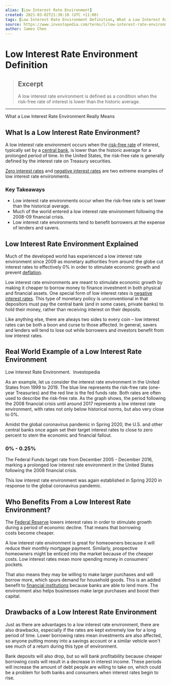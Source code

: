 ```yaml
---
alias: [Low Interest Rate Environment]
created: 2021-03-02T21:30:10 (UTC +11:00)
tags: [Low Interest Rate Environment Definition, What a Low Interest Rate Environment Really Means]
source: https://www.investopedia.com/terms/l/low-interest-rate-environment.asp
author: James Chen
---
```


# Low Interest Rate Environment Definition

> ## Excerpt
> A low interest rate environment is defined as a condition when the risk-free rate of interest is lower than the historic average.

---

What a Low Interest Rate Environment Really Means
## What Is a Low Interest Rate Environment?

A low interest rate environment occurs when the [risk-free rate](https://www.investopedia.com/terms/r/risk-freerate.asp) of interest, typically set by a [central bank](https://www.investopedia.com/terms/c/centralbank.asp), is lower than the historic average for a prolonged period of time. In the United States, the risk-free rate is generally defined by the interest rate on Treasury securities.

[Zero interest rates](https://www.investopedia.com/articles/investing/031815/what-zero-interestrate-policy-zirp.asp) and [negative interest rates](https://www.investopedia.com/terms/n/negative-interest-rate-environment.asp) are two extreme examples of low interest rate environments.

### Key Takeaways

-   Low interest rate environments occur when the risk-free rate is set lower than the historical average.
-   Much of the world entered a low interest rate environment following the 2008-09 financial crisis.
-   Low interest rate environments tend to benefit borrowers at the expense of lenders and savers.

## Low Interest Rate Environment Explained

Much of the developed world has experienced a low interest rate environment since 2009 as monetary authorities from around the globe cut interest rates to effectively 0% in order to stimulate economic growth and prevent [deflation](https://www.investopedia.com/terms/d/deflation.asp).

Low interest rate environments are meant to stimulate economic growth by making it cheaper to borrow money to finance investment in both physical and financial assets. One special form of low interest rates is [negative interest rates](https://www.investopedia.com/terms/n/negative-interest-rate.asp). This type of monetary policy is unconventional in that depositors must pay the central bank (and in some cases, private banks) to hold their money, rather than receiving interest on their deposits.

Like anything else, there are always two sides to every coin – low interest rates can be both a boon and curse to those affected. In general, savers and lenders will tend to lose out while borrowers and investors benefit from low interest rates.

## Real World Example of a Low Interest Rate Environment

Low Interest Rate Environment.  Investopedia

As an example, let us consider the interest rate environment in the United States from 1999 to 2019. The blue line represents the risk-free rate (one-year Treasuries) and the red line is the fed funds rate. Both rates are often used to describe the risk-free rate. As the graph shows, the period following the 2008 financial crisis until around 2017 represents a low interest rate environment, with rates not only below historical norms, but also very close to 0%.

Amidst the global coronavirus pandemic in Spring 2020, the U.S. and other central banks once again set their target interest rates to close to zero percent to stem the economic and financial fallout.

### 0% - 0.25%

The Federal Funds target rate from December 2005 - December 2016, marking a prolonged low interest rate environment in the United States following the 2008 financial crisis.

This low interest rate environment was again established in Spring 2020 in response to the global coronavirus pandemic.

## Who Benefits From a Low Interest Rate Environment?

The [Federal Reserve](https://www.investopedia.com/terms/f/federalreservesystem.asp) lowers interest rates in order to stimulate growth during a period of economic decline. That means that borrowing costs become cheaper.

A low interest rate environment is great for homeowners because it will reduce their monthly mortgage payment. Similarly, prospective homeowners might be enticed into the market because of the cheaper costs. Low interest rates mean more spending money in consumers' pockets.

That also means they may be willing to make larger purchases and will borrow more, which spurs demand for household goods. This is an added benefit to [financial institutions](https://www.investopedia.com/terms/f/financialinstitution.asp) because banks are able to lend more. The environment also helps businesses make large purchases and boost their capital.

## Drawbacks of a Low Interest Rate Environment

Just as there are advantages to a low interest rate environment, there are also drawbacks, especially if the rates are kept extremely low for a long period of time. Lower borrowing rates mean investments are also affected, so anyone putting money into a savings account or a similar vehicle won't see much of a return during this type of environment.

Bank deposits will also drop, but so will bank profitability because cheaper borrowing costs will result in a decrease in interest income. These periods will increase the amount of debt people are willing to take on, which could be a problem for both banks and consumers when interest rates begin to rise.
